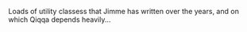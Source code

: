 ﻿Loads of utility classess that Jimme has written over the years, and on which Qiqqa depends heavily...